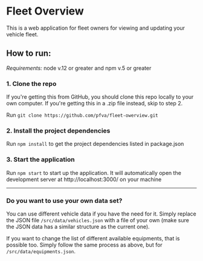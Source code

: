 # Fleet Overview

This is a web application for fleet owners for viewing and updating your vehicle fleet.

## How to run:

*Requirements:* node v.12 or greater and npm v.5 or greater

### 1. Clone the repo

If you're getting this from GitHub, you should clone this repo locally to your own computer. If you're getting this in a .zip file instead, skip to step 2.

Run `git clone https://github.com/pfva/fleet-owerview.git`

### 2. Install the project dependencies

Run `npm install` to get the project dependencies listed in package.json

### 3. Start the application

Run `npm start` to start up the application. It will automatically open the development server at http://localhost:3000/ on your machine

---

### Do you want to use your own data set?

You can use different vehicle data if you have the need for it. Simply replace the JSON file `/src/data/vehicles.json` with a file of your own (make sure the JSON data has a similar structure as the current one). 

If you want to change the list of different available equipments, that is possible too. Simply follow the same process as above, but for `/src/data/equipments.json`.
